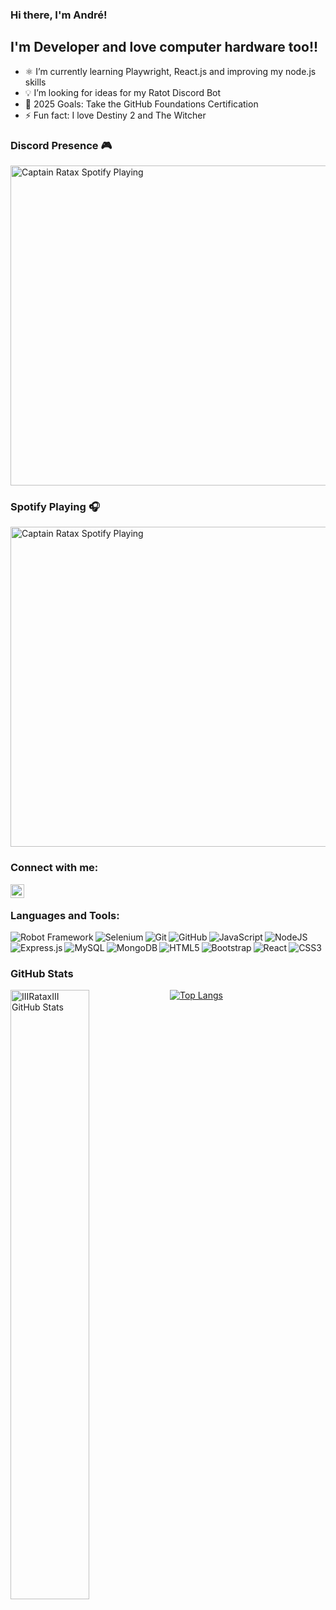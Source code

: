 ### Hi there, I'm André!

## I'm Developer and love computer hardware too!!

- ⚛️ I’m currently learning Playwright, React.js and improving my node.js skills
- 💡 I’m looking for ideas for my Ratot Discord Bot
- 🥅 2025 Goals: Take the GitHub Foundations Certification
- ⚡ Fun fact: I love Destiny 2 and The Witcher

### Discord Presence 🎮
[<img src="https://lanyard-profile-readme.vercel.app/api/315552837251760139?&bg=6F6F6F" alt="Captain Ratax Spotify Playing" width="512" />](https://discord.com/users/315552837251760139)

### Spotify Playing 🎧

[<img src="https://github-readme-spotify-widget-alpha.vercel.app/api/spotify" alt="Captain Ratax Spotify Playing" width="512" />](https://open.spotify.com/user/31aaviku3sjygbf4dx4mth7ltqtm)

### Connect with me:

[<img align="left" alt="Andre Pinto | LinkedIn" width="22px" src="https://raw.githubusercontent.com/CaptainRatax/CaptainRatax/master/resources/linkedin.svg" />][linkedin]

<br />

### Languages and Tools:
<img align="left" alt="Robot Framework" src="https://img.shields.io/badge/Robot%20Framework-vscodebadge?style=for-the-badge&logo=robotframework&color=000000" />
<img align="left" alt="Selenium" src="https://img.shields.io/badge/Selenium-selenium?style=for-the-badge&logo=selenium&color=white" />
<img align="left" alt="Git" src="https://img.shields.io/badge/git-%23F05033.svg?&style=for-the-badge&logo=git&logoColor=white"/>
<img align="left" alt="GitHub" src="https://img.shields.io/badge/github-%23121011.svg?&style=for-the-badge&logo=github&logoColor=white"/>
<img align="left" alt="JavaScript" src="https://img.shields.io/badge/javascript-%23323330.svg?&style=for-the-badge&logo=javascript&logoColor=%23F7DF1E" />
<img align="left" alt="NodeJS" src="https://img.shields.io/badge/node.js-%2343853D.svg?&style=for-the-badge&logo=node.js&logoColor=white"/>
<img align="left" alt="Express.js" src="https://img.shields.io/badge/express.js-%23404d59.svg?&style=for-the-badge&logo=express"/>
<img align="left" alt="MySQL" src="https://img.shields.io/badge/mysql-%2300f.svg?&style=for-the-badge&logo=mysql&logoColor=white"/>
<img align="left" alt="MongoDB" src ="https://img.shields.io/badge/MongoDB-%234ea94b.svg?&style=for-the-badge&logo=mongodb&logoColor=white"/>
<img align="left" alt="HTML5" src="https://img.shields.io/badge/html5-%23E34F26.svg?&style=for-the-badge&logo=html5&logoColor=white"/>
<img align="left" alt="Bootstrap" src="https://img.shields.io/badge/bootstrap-%23563D7C.svg?&style=for-the-badge&logo=bootstrap&logoColor=white"/>
<img align="left" alt="React" src="https://img.shields.io/badge/react-%2320232a.svg?&style=for-the-badge&logo=react&logoColor=%2361DAFB"/>
<img align="left" alt="CSS3" src="https://img.shields.io/badge/css3-%231572B6.svg?&style=for-the-badge&logo=css3&logoColor=white"/>


<br />
<br />

### GitHub Stats

[<img align="left" alt="IIIRataxIII GitHub Stats" src="https://github-readme-stats-iiirataxiii.vercel.app/api?username=andrepinto2000&show_icons=true&hide_border=true" width="50%"/>](#github-stats)

[![Top Langs](https://github-readme-stats.vercel.app/api/top-langs/?username=andrepinto2000&layout=compact)](#github-stats)

[linkedin]: https://www.linkedin.com/in/andrepintoprofile/

